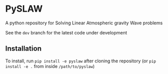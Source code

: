 # PySLAW
A python repository for Solving Linear Atmospheric gravity Wave problems

See the `dev` branch for the latest code under development

## Installation
To install, run `pip install -e pyslaw` after cloning the repository (or `pip install -e .` from inside `/path/to/pyslaw`)
